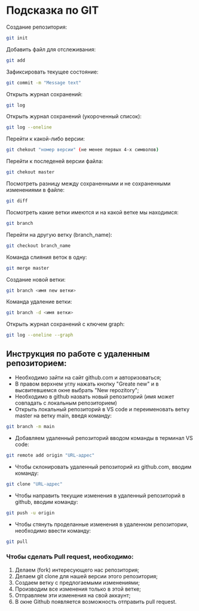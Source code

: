 # Подсказка по GIT

Создание репозитория:
```sh
git init
```
Добавить файл для отслеживания:
```sh
git add
```
Зафиксировать текущее состояние:
```sh
git commit -m "Message text"
```
Открыть журнал сохранений:
```sh
git log
```
Открыть журнал сохранений (укороченный список):
```sh
git log --oneline
```
Перейти к какой-либо версии:
```sh
git chekout "номер версии" (не менее первых 4-х символов)
```
Перейти к последеней версии файла:
```sh
git chekout master
```
Посмотреть разницу между сохраненными и не сохраненными изменениями в файле:
```sh
git diff
```
Посмотреть какие ветки имеются и на какой ветке мы находимся:
```sh
git branch
```
Перейти на другую ветку (branch_name):
```sh
git checkout branch_name
```
Команда слияния веток в одну:
```sh
git merge master
```
Создание новой ветки:
```sh
git branch <имя new ветки>
```
Команда удаление ветки:
```sh
git branch -d <имя ветки>
```
Открыть журнал сохранений с ключем graph:
```sh
git log --oneline --graph
```
## Инструкция по работе с удаленным репозиторием:
* Необходимо зайти на сайт github.com и авторизоваться;
* В правом верхнем углу нажать кнопку "Greate new" и в высвитевшемся окне выбрать "New repozitory";
* Необходимо в github назвать новый репозиторий (имя может совпадать с локальным репозиторием)
* Открыть локальный репозиторий в VS code и переименовать ветку master на ветку main, введя команду:
```sh
git branch -m main
```
* Добавляем удаленный репозиторий вводом команды в терминал VS code:
```sh
git remote add origin "URL-адрес"
```
* Чтобы склонировать удаленный репозиторий из github.com, вводим команду:
```sh
git clone "URL-адрес"
```
* Чтобы направить текущие изменения в удаленный репозиторий в github, вводим команду:
```sh
git push -u origin
```
* Чтобы стянуть проделанные изменения в удаленном репозитории, необходимо ввести команду:
```sh
git pull
```
### Чтобы сделать Pull request, необходимо:
1. Делаем (fork) интересующего нас репозитория;
2. Делаем git clone для нашей версии этого репозитория;
3. Создаем ветку с предлогаемыми изменениями;
4. Производим все изменения только в этой ветке;
5. Отправляем эти изменения на свой аккаунт;
6. В окне Github появляется возможность отправить pull request.